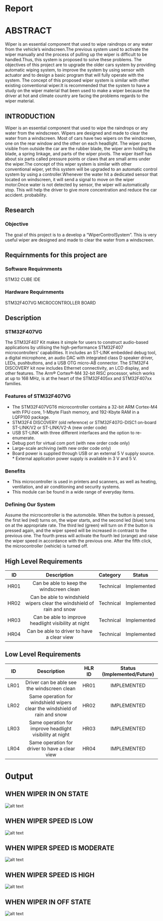 # Report

# ABSTRACT

Wiper is an essential component that used to wipe raindrops or any water from the vehicle’s windscreen.The previous system used to activate the wiper manually and the process of pulling up the wiper is difficult to be handled.Thus, this system is proposed to solve these problems. The objectives of this project are to upgrade the older cars system by providing automatic wiping system, to improve the system by using sensor with actuator and to design a basic program that will fully operate with the system. The concept of this proposed wiper system is similar with other existing conventional wiper.It is recommended that the system to have a study on the wiper material that been used to make a wiper because the driver at hot and climate country are facing the problems regards to the wiper material.
## INTRODUCTION

Wiper is an essential component that used to wipe the raindrops or any water from the windscreen. Wipers are designed and made to clear the water from a windscreen. Most of cars have two wipers on the windscreen, one on the rear window and the other on each headlight. The wiper parts visible from outside the car are the rubber blade, the wiper arm holding the blade, a spring linkage, and parts of the wiper pivots. The wiper itself has about six parts called pressure points or claws that are small arms under the wiper.The concept of this wiper system is similar with other conventional wiper, yet this system will be upgraded to an automatic control system by using a controller.Whenever the water hit a dedicated sensor that located on windscreen, it will send a signal to move on the wiper motor.Once water is not detected by sensor, the wiper will automatically stop. This will help the driver to give more concentration and reduce the car accident. probability. 

## Research 

### Objective 

The goal of this project is to a develop a “WiperControlSystem”. This is very useful  wiper are designed and made to clear the water from a windscreen.


## Requirnments for this project are

### Software Requirnments

STM32 CUBE IDE

### Hardware Requirnments

STM32F4O7VG MICROCONTROLLER BOARD

## Description

### STM32F407VG

The STM32F407 Kit makes it simple for users to construct audio-based applications by utilising the high-performance STM32F407 microcontrollers' capabilities. It includes an ST-LINK embedded debug tool, a digital microphone, an audio DAC with integrated class D speaker driver, LEDs, pushbuttons, and a USB OTG micro-AB connector. The STM32F4 DISCOVERY kit now includes Ethernet connectivity, an LCD display, and other features. The Arm® Cortex®-M4 32-bit RISC processor, which works at up to 168 MHz, is at the heart of the STM32F405xx and STM32F407xx families.

### Features of STM32F407VG

* The STM32F407VGT6 microcontroller contains a 32-bit ARM Cortex-M4 with FPU core, 1-Mbyte Flash memory, and 192-Kbyte RAM in a LQFP100 package.
* STM32F4 DISCOVERY (old reference) or STM32F407G-DISC1 on-board ST-LINK/V2 or ST-LINK/V2-A (new order code)
* USB ST-LINK with three different interfaces and the option to re-enumerate.
* Debug port for virtual com port (with new order code only)
* Large-scale archiving (with new order code only)
* Board power is supplied through USB or an external 5 V supply source. * External application power supply is available in 3 V and 5 V.

### Benefits 
* This microcontroller is used in printers and scanners, as well as heating, ventilation, and air conditioning and security systems.
* This module can be found in a wide range of everyday items.

### Defining Our System

Assume the microcontroller is the automobile. When the button is pressed, the first led (red) turns on, the wiper starts, and the second led (blue) turns on at the appropriate rate. The third led (green) will turn on if the button is pressed again, and the wiper speed will be increased in contrast to the previous one. The fourth press will activate the fourth led (orange) and raise the wiper speed in accordance with the previous one. After the fifth click, the microcontroller (vehicle) is turned off.

## High Level Requirements
| ID | Description | Category |	Status |
|:-: |:-----------:|:--------:|:------:|
| HR01 | Can be able to keep the windscreen clean | Technical | Implemented |
| HR02 | Can be able to windshield wipers clear the windshield of rain and snow | Technical | Implemented |
| HR03 | Can be able to improve headlight visibility at night | Technical | Implemented |
| HR04 | Can be able to driver to have a clear view | Technical | Implemented |


## Low Level Requirements
| ID | Description | HLR ID | Status (Implemented/Future) |
|:-:|:-----------:|:------:|:---------------------------:|
| LR01 | Driver can be able see the windscreen clean | HR01 | IMPLEMENTED |
| LR02 | Same operation for windshield wipers clear the windshield of rain and snow | HR02 | IMPLEMENTED |
| LR03 | Same operation for improve headlight visibility at night | HR03 | IMPLEMENTED |
| LR04 | Same operation for driver to have a clear view | HR04 | IMPLEMENTED |

# 0utput

## WHEN WIPER IN ON STATE

![alt text](https://github.com/sridharankv/M3_WiperControlSystem/blob/main/6_Output/output/ON%20STATE.png)

## WHEN WIPER SPEED IS LOW

![alt text](https://github.com/sridharankv/M3_WiperControlSystem/blob/main/6_Output/output/LOW%20WIPER%20SPEED.png)

## WHEN WIPER SPEED IS MODERATE

![alt text](https://github.com/sridharankv/M3_WiperControlSystem/blob/main/6_Output/output/WIPER%20SPEED%20IS%20MODERATE.png)

## WHEN WIPER SPEED IS HIGH

![alt text](https://github.com/sridharankv/M3_WiperControlSystem/blob/main/6_Output/output/HIGH%20WIPER%20SPEED.png)

## WHEN WIPER IN OFF STATE

![alt text](https://github.com/sridharankv/M3_WiperControlSystem/blob/main/6_Output/output/OFF%20STATE.png)

